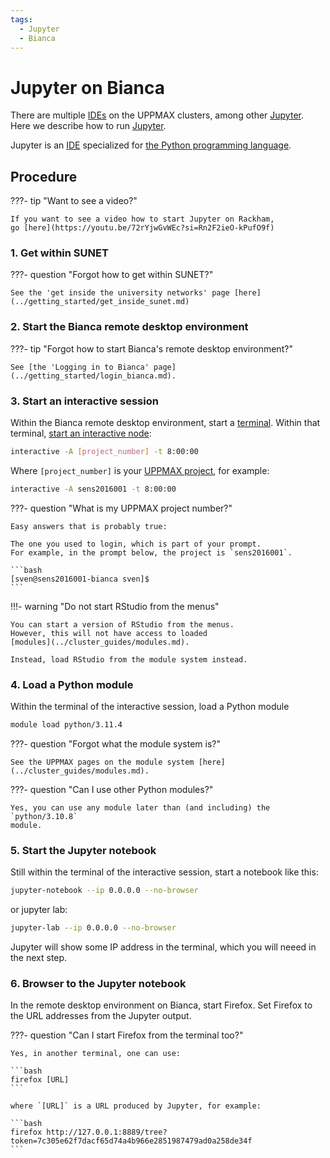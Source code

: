 ```yaml
---
tags:
  - Jupyter
  - Bianca
---
```


# Jupyter on Bianca

There are multiple [IDEs](../software/ides.md) on the UPPMAX clusters,
among other [Jupyter](../software/jupyter.md).
Here we describe how to run [Jupyter](../software/jupyter.md).

Jupyter is an [IDE](../software/ides.md) specialized for
[the Python programming language](../software/python.md).

## Procedure

???- tip "Want to see a video?"

    If you want to see a video how to start Jupyter on Rackham,
    go [here](https://youtu.be/72rYjwGvWEc?si=Rn2F2ieO-kPufO9f)

### 1. Get within SUNET

???- question "Forgot how to get within SUNET?"

    See the 'get inside the university networks' page [here](../getting_started/get_inside_sunet.md)

### 2. Start the Bianca remote desktop environment

???- tip "Forgot how to start Bianca's remote desktop environment?"

    See [the 'Logging in to Bianca' page](../getting_started/login_bianca.md).

### 3. Start an interactive session

Within the Bianca remote desktop environment, start a [terminal](../software/terminal.md).
Within that terminal,
[start an interactive node](../cluster_guides/start_interactive_node_on_bianca.md):


```bash
interactive -A [project_number] -t 8:00:00
```

Where `[project_number]` is your
[UPPMAX project](../getting_started/project.md), for example:

```bash
interactive -A sens2016001 -t 8:00:00
```

???- question "What is my UPPMAX project number?"

    Easy answers that is probably true:

    The one you used to login, which is part of your prompt.
    For example, in the prompt below, the project is `sens2016001`.

    ```bash
    [sven@sens2016001-bianca sven]$
    ```

!!!- warning "Do not start RStudio from the menus"

    You can start a version of RStudio from the menus.
    However, this will not have access to loaded
    [modules](../cluster_guides/modules.md).

    Instead, load RStudio from the module system instead.

### 4. Load a Python module

Within the terminal of the interactive session,
load a Python module

```bash
module load python/3.11.4
```

???- question "Forgot what the module system is?"

    See the UPPMAX pages on the module system [here](../cluster_guides/modules.md).

???- question "Can I use other Python modules?"

    Yes, you can use any module later than (and including) the `python/3.10.8`
    module.

### 5. Start the Jupyter notebook

Still within the terminal of the interactive session,
start a notebook like this:

```bash
jupyter-notebook --ip 0.0.0.0 --no-browser
```

or jupyter lab:

``` bash
jupyter-lab --ip 0.0.0.0 --no-browser
```

Jupyter will show some IP address in the terminal,
which you will neeed in the next step.

### 6. Browser to the Jupyter notebook

In the remote desktop environment on Bianca, start Firefox.
Set Firefox to the URL addresses from the Jupyter output.

???- question "Can I start Firefox from the terminal too?"

    Yes, in another terminal, one can use:

    ```bash
    firefox [URL]
    ```

    where `[URL]` is a URL produced by Jupyter, for example:

    ```bash
    firefox http://127.0.0.1:8889/tree?token=7c305e62f7dacf65d74a4b966e2851987479ad0a258de34f
    ```
